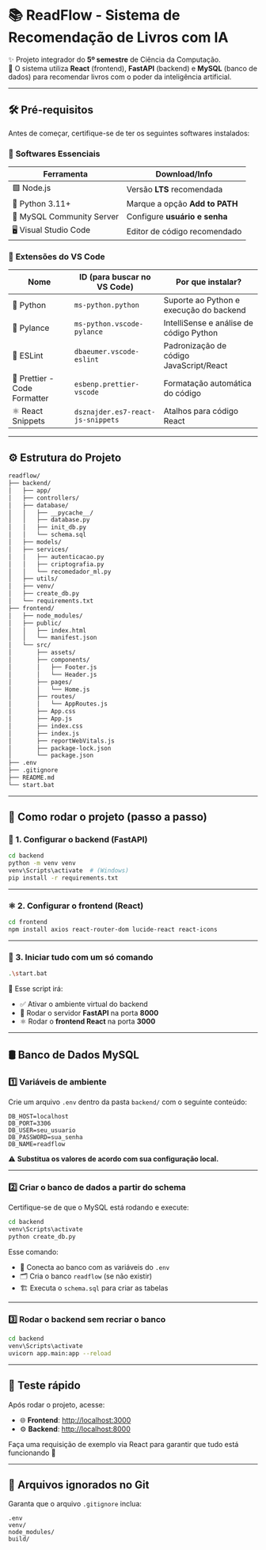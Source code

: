 # 📚 **ReadFlow** - Sistema de Recomendação de Livros com IA

✨ Projeto integrador do **5º semestre** de Ciência da Computação.  
🚀 O sistema utiliza **React** (frontend), **FastAPI** (backend) e **MySQL** (banco de dados) para recomendar livros com o poder da inteligência artificial.

---

## 🛠️ Pré-requisitos

Antes de começar, certifique-se de ter os seguintes softwares instalados:

### 🔧 **Softwares Essenciais**

| Ferramenta                | Download/Info                       |
|--------------------------|-------------------------------------|
| 🟩 Node.js                | Versão **LTS** recomendada          |
| 🐍 Python 3.11+           | Marque a opção **Add to PATH**      |
| 🐬 MySQL Community Server | Configure **usuário e senha**       |
| 🖥️ Visual Studio Code     | Editor de código recomendado        |

### 🧩 **Extensões do VS Code**

| Nome                         | ID (para buscar no VS Code)         | Por que instalar?                             |
|------------------------------|--------------------------------------|------------------------------------------------|
| 🐍 Python                    | `ms-python.python`                   | Suporte ao Python e execução do backend       |
| 🔮 Pylance                   | `ms-python.vscode-pylance`           | IntelliSense e análise de código Python       |
| 🧹 ESLint                    | `dbaeumer.vscode-eslint`             | Padronização de código JavaScript/React       |
| 🎨 Prettier - Code Formatter| `esbenp.prettier-vscode`             | Formatação automática do código               |
| ⚛️ React Snippets           | `dsznajder.es7-react-js-snippets`    | Atalhos para código React                     |

---

## ⚙️ Estrutura do Projeto

```bash
readflow/
├── backend/
│   ├── app/
│   ├── controllers/
│   ├── database/
│   │   ├── __pycache__/
│   │   ├── database.py
│   │   ├── init_db.py
│   │   └── schema.sql
│   ├── models/
│   ├── services/
│   │   ├── autenticacao.py
│   │   ├── criptografia.py
│   │   └── recomedador_ml.py
│   ├── utils/
│   ├── venv/
│   ├── create_db.py
│   └── requirements.txt
├── frontend/
│   ├── node_modules/
│   ├── public/
│   │   ├── index.html
│   │   └── manifest.json
│   └── src/
│       ├── assets/
│       ├── components/
│       │   ├── Footer.js
│       │   └── Header.js
│       ├── pages/
│       │   └── Home.js
│       ├── routes/
│       │   └── AppRoutes.js
│       ├── App.css
│       ├── App.js
│       ├── index.css
│       ├── index.js
│       ├── reportWebVitals.js
│       ├── package-lock.json
│       └── package.json
├── .env
├── .gitignore
├── README.md
└── start.bat

```

---

## 🚀 Como rodar o projeto (passo a passo)

### 🐍 1. Configurar o backend (FastAPI)

```bash
cd backend
python -m venv venv
venv\Scripts\activate  # (Windows)
pip install -r requirements.txt
```

---

### ⚛️ 2. Configurar o frontend (React)

```bash
cd frontend
npm install axios react-router-dom lucide-react react-icons
```

---

### 🔁 3. Iniciar tudo com um só comando

```bash
.\start.bat
```

📌 Esse script irá:

- ✅ Ativar o ambiente virtual do backend  
- 🚀 Rodar o servidor **FastAPI** na porta **8000**  
- ⚛️ Rodar o **frontend React** na porta **3000**

---

## 🛢️ Banco de Dados MySQL

### 1️⃣ Variáveis de ambiente

Crie um arquivo `.env` dentro da pasta `backend/` com o seguinte conteúdo:

```env
DB_HOST=localhost
DB_PORT=3306
DB_USER=seu_usuario
DB_PASSWORD=sua_senha
DB_NAME=readflow
```

⚠️ **Substitua os valores de acordo com sua configuração local.**

---

### 2️⃣ Criar o banco de dados a partir do schema

Certifique-se de que o MySQL está rodando e execute:

```bash
cd backend
venv\Scripts\activate
python create_db.py
```

Esse comando:

- 🔌 Conecta ao banco com as variáveis do `.env`  
- 🗂️ Cria o banco `readflow` (se não existir)  
- 🏗️ Executa o `schema.sql` para criar as tabelas  

---

### 3️⃣ Rodar o backend sem recriar o banco

```bash
cd backend
venv\Scripts\activate
uvicorn app.main:app --reload
```

---

## 🧪 Teste rápido

Após rodar o projeto, acesse:

- 🌐 **Frontend**: [http://localhost:3000](http://localhost:3000)  
- ⚙️ **Backend**: [http://localhost:8000](http://localhost:8000)

Faça uma requisição de exemplo via React para garantir que tudo está funcionando 🔗

---

## 📂 Arquivos ignorados no Git

Garanta que o arquivo `.gitignore` inclua:

```
.env
venv/
node_modules/
build/
```